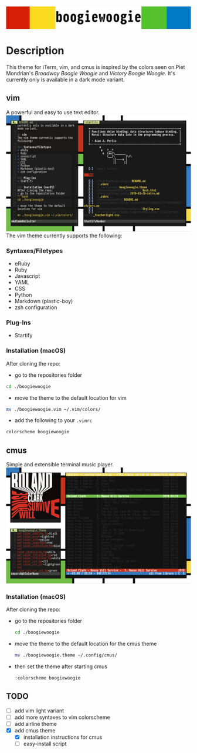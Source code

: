 ![boogiewoogie](/media/boogiewoogieheader.png)

# Description
This theme for iTerm, vim, and cmus is inspired by the colors seen on Piet Mondrian's *Broadway Boogie Woogie* and *Victory Boogie Woogie*. It's
currently only is available in a dark mode variant. 

## vim
A powerful and easy to use text editor.
![vim](/media/vim.png)
The vim theme currently supports the following:

### Syntaxes/Filetypes
* eRuby
* Ruby
* Javascript
* YAML
* CSS
* Python
* Markdown (plastic-boy)
* zsh configuration

### Plug-Ins
* Startify

### Installation (macOS)
After cloning the repo:
* go to the repositories folder
```bash
cd ./boogiewoogie
```
* move the theme to the default location for vim
```bash
mv ./boogiewoogie.vim ~/.vim/colors/
```
* add the following to your `.vimrc`
```bash
colorscheme boogiewoogie
```
## cmus
Simple and extensible terminal music player.
![cmus](/media/cmus.png)

### Installation (macOS)
After cloning the repo:
* go to the repositories folder
  ```bash
  cd ./boogiewoogie
  ```
* move the theme to the default location for the cmus theme
  ```bash
  mv ./boogiewoogie.theme ~/.config/cmus/
  ```
* then set the theme after starting cmus 
  ```bash
  :colorscheme boogiewoogie
  ```

## TODO
- [ ] add vim light variant
- [ ] add more syntaxes to vim colorscheme
- [ ] add airline theme
- [x] add cmus theme
    - [x] installation instructions for cmus
    - [ ] easy-install script

